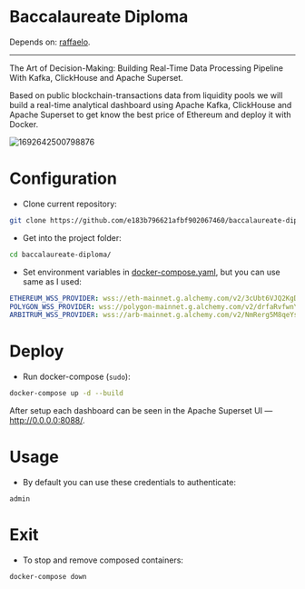 # Baccalaureate Diploma
Depends on: [raffaelo](https://github.com/e183b796621afbf902067460/raffaelo).

---

The Art of Decision-Making: Building Real-Time Data Processing Pipeline With Kafka, ClickHouse and Apache Superset. 

Based on public blockchain-transactions data from liquidity pools we will build a real-time analytical dashboard using Apache Kafka, ClickHouse and Apache Superset to get know the best price of Ethereum and deploy it with Docker.

![1692642500798876](https://github.com/e183b796621afbf902067460/baccalaureate-diploma/assets/109761197/35fbad53-dc0b-448e-b39a-f513c752f09c)

# Configuration

- Clone current repository:

```bash
git clone https://github.com/e183b796621afbf902067460/baccalaureate-diploma.git
```

- Get into the project folder:

```bash
cd baccalaureate-diploma/
```

- Set environment variables in [docker-compose.yaml](https://github.com/e183b796621afbf902067460/baccalaureate-diploma/blob/master/docker-compose.yaml), but you can use same as I used:

```yaml
ETHEREUM_WSS_PROVIDER: wss://eth-mainnet.g.alchemy.com/v2/3cUbt6VJQ2KgDyyb4t5ZptdleD7zv1zP
POLYGON_WSS_PROVIDER: wss://polygon-mainnet.g.alchemy.com/v2/drfaRvfwnYV1B09OP5OqDFArrsQDxrOT
ARBITRUM_WSS_PROVIDER: wss://arb-mainnet.g.alchemy.com/v2/NmRerg5M8qeYs7G7Y5VxHWBKOlgtRkl0
```

# Deploy

- Run docker-compose (`sudo`):

```bash
docker-compose up -d --build
```

After setup each dashboard can be seen in the Apache Superset UI — http://0.0.0.0:8088/.

# Usage

- By default you can use these credentials to authenticate:
```
admin
```

# Exit
- To stop and remove composed containers:

```bash
docker-compose down
```
